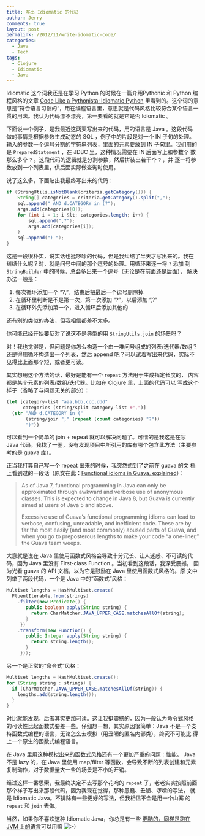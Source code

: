 ```yaml
---
title: 写出 Idiomatic 的代码
author: Jerry
comments: true
layout: post
permalink: /2012/11/write-idomatic-code/
categories:
  - Java
  - Tech
tags:
  - Clojure
  - Idiomatic
  - Java
---
```

Idiomatic 这个词我还是在学习 Python 的时候在一篇介绍Pythonic 和 Python 编程风格的文章 [Code Like a Pythonista: Idiomatic Python][1] 里看到的。这个词的意思是”符合语言习惯的“，用在编程语言里，意思就是代码风格比较符合某个语言一贯的用法。我认为代码漂不漂亮，第一要看的就是它是否 Idiomatic 。

下面说一个例子，是我最近这两天写出来的代码，用的语言是 Java 。这段代码 做的事情是根据参数生成动态的 SQL ，例子中的片段是对一个 IN 子句的处理。 输入的参数一个逗号分割的字符串列表，里面的元素要放到 IN 子句里。我们用的是 `PreparedStatement` ，在 JDBC 里，这种情况需要在 IN 后面写上和参数个 数那么多个 `?` 。这段代码的逻辑就是分割参数，然后拼装出若干个 `?` ，并 逐一将参数放到一个列表里，供后面实际做查询时使用。

说了这么多，下面贴出我最终写出来的代码：

```java
if (StringUtils.isNotBlank(criteria.getCategory())) {
    String[] categories = criteria.getCategory().split(",");
    sql.append(" AND d.CATEGORY in (?");
    args.add(categories[0]);
    for (int i = 1; i &lt; categories.length; i++) {
        sql.append(",?");
        args.add(categories[i]);
    }
    sql.append(") ");
}
```

这是一段很朴实，说实话也挺啰嗦的代码，但是我纠结了半天才写出来的。我在 纠结什么呢？对，就是问号中间的那个逗号的处理。用循环来逐一将 `?` 添加 到 `StringBuilder` 中的时候，总会多出来一个逗号（无论是在前面还是后面）， 解决办法一般是：

1.  每次循环添加一个 &#8220;?,&#8221;，结束后把最后一个逗号删除掉
2.  在循环里判断是不是第一次，第一次添加 &#8220;?&#8221;，以后添加 &#8220;,?&#8221;
3.  在循环外先添加第一个，进入循环后添加其他的

还有别的类似的办法，但我相信都差不太多。

你可能已经开始要反对了说这不是典型的用 `StringUtils.join` 的场景吗？

对！我也觉得是，但问题是你怎么构造一个由一堆问号组成的列表/迭代器/数组？ 还是得用循环构造出一个列表，然后 append 吧？可以试着写出来代码，实际不 见得比上面那个短，或者更可读。

其实想用这个方法的话，最好是能有一个 `repeat` 方法用于生成指定长度的， 内容都是某个元素的列表/数组/迭代器。比如在 Clojure 里，上面的代码可以 写成这个样子（省略了与问题无关的部分）：

```clojure
(let [category-list "aaa,bbb,ccc,ddd"
      categories (string/split category-list #",")]
  (str "AND d.CATEGORY in ("
       (string/join "," (repeat (count categories) "?"))
       ")"))
```

可以看到一个简单的 join + repeat 就可以解决问题了。可惜的是我这是在写 Java 代码。我找了一圈，没有发现项目中所引用的库有哪个包含此方法（主要参 考的是 guava 库）。

正当我打算自己写一个 repeat 出来的时候，我突然想到了之前在 guava 的文 档上看到过的一段话（原文在此：[Functional idioms in Guava, explained][2]）：

> As of Java 7, functional programming in Java can only be approximated through awkward and verbose use of anonymous classes. This is expected to change in Java 8, but Guava is currently aimed at users of Java 5 and above.
> 
> Excessive use of Guava&#8217;s functional programming idioms can lead to verbose, confusing, unreadable, and inefficient code. These are by far the most easily (and most commonly) abused parts of Guava, and when you go to preposterous lengths to make your code &#8220;a one-liner,&#8221; the Guava team weeps.

大意就是说在 Java 里使用函数式风格会导致十分冗长、让人迷惑、不可读的代 码，因为 Java 里没有 First-class Function 。当初看到这段话，我深受震撼， 因为光看 guava 的 API 文档，以为它是鼓励在 Java 里使用函数式风格的。原 文中列举了两段代码，一个是 Java 中的“函数式”风格：

```java
Multiset lengths = HashMultiset.create(
  FluentIterable.from(strings)
    .filter(new Predicate() {
       public boolean apply(String string) {
         return CharMatcher.JAVA_UPPER_CASE.matchesAllOf(string);
       }
     })
    .transform(new Function() {
       public Integer apply(String string) {
         return string.length();
       }
     }));
```

另一个是正常的“命令式”风格：

```java
Multiset lengths = HashMultiset.create();
for (String string : strings) {
  if (CharMatcher.JAVA_UPPER_CASE.matchesAllOf(string)) {
    lengths.add(string.length());
  }
}
```

对比就能发现，后者其实更加可读。这让我挺震撼的，因为一般认为命令式风格 的可读性比起函数式要差一些。仔细想一想，其实原因很简单：Java 不是一个支 持函数式编程的语言，无论怎么去模拟（用丑陋的匿名内部类），终究不可能比 得上一个原生的函数式编程语言。

在 Java 里用这种模拟出来的函数式风格还有一个更加严重的问题：性能。 Java 不是 lazy 的，在 Java 里使用 map/filter 等函数，会导致不断的列表创建和元素复制动作，对于数据量大一些的场景是不小的开销。

经过这样一番思索，我最终决定不去写那个花哨的 `repeat` 了，老老实实按照前面那个样子写出来那段代码，因为我现在觉得，那种愚蠢、丑陋、啰嗦的写法， 就是 Idiomatic Java。不排除有一些更好的写法，但我相信不会是用一个山寨 的 `repeat` 和 `join` 去做。

当然，如果你不喜欢这种 Idiomatic Java，你总是有一些 [更酷的，同样是跑在JVM 上的语言][3]可以用嘛 <img src='http://jerrypeng.me/wp-includes/images/smilies/icon_smile.gif' alt=':-)' class='wp-smiley' />

 [1]: http://python.net/~goodger/projects/pycon/2007/idiomatic/handout.html
 [2]: https://code.google.com/p/guava-libraries/wiki/FunctionalExplained
 [3]: http://clojure.org/
